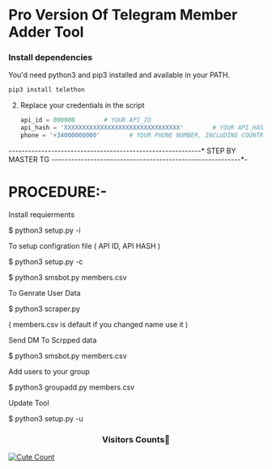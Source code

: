 # Pro Version Of Telegram Member Adder Tool


### Install dependencies

You'd need python3 and pip3 installed and available in your PATH.
```python
pip3 install telethon
```
2. Replace your credentials in the script
    ```python
    api_id = 000000        # YOUR API_ID
    api_hash = 'XXXXXXXXXXXXXXXXXXXXXXXXXXXXXXXX'        # YOUR API_HASH
    phone = '+34000000000'        # YOUR PHONE NUMBER, INCLUDING COUNTRY CODE
    ```



-*-*-*-*-*-*-*-*-*-*-*-*-*-*-*-*-*-*-*-*-*-*-*-*-*-*-*-*-*-*-*-*-*-*-*-*-*-*-*-*-*-*-*-*-*-*-*-*-*-*-*-*-*-*-*-*-*-*-*
                                             STEP BY MASTER TG
*-*-*-*-*-*-*-*-*-*-*-*-*-*-*-*-*-*-*-*-*-*-*-*-*-*-*-*-*-*-*-*-*-*-*-*-*-*-*-*-*-*-*-*-*-*-*-*-*-*-*-*-*-*-*-*-*-*-*-

# PROCEDURE:-

Install requierments

$ python3 setup.py -i

To setup configration file ( API ID, API HASH )

$ python3 setup.py -c

$ python3 smsbot.py members.csv

To Genrate User Data

$ python3 scraper.py

( members.csv is default if you changed name use it )

Send DM To Scrpped data

$ python3 smsbot.py members.csv

Add users to your group

$ python3 groupadd.py members.csv

Update Tool

$ python3 setup.py -u


<h3 align="center">Visitors Counts👀</h3>
<a href="https://github.com/Amphebian07/Telegram-free-adding-script"><img alt="Cute Count" 
src="https://count.getloli.com/get/@Telegram-free-adding-script?theme=rule34" /></a>
